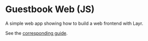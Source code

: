 # Guestbook Web (JS)

A simple web app showing how to build a web frontend with Layr.

See the [corresponding guide](https://layrjs.com/docs/v1/introduction/web-app?language=js).
